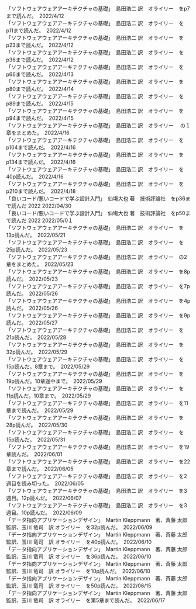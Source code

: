 「ソフトウェアウェアアーキテクチャの基礎」　島田浩二 訳　オライリー　をp7まで読んだ。　2022/4/12  
「ソフトウェアウェアアーキテクチャの基礎」　島田浩二 訳　オライリー　をp11まで読んだ。　2022/4/12  
「ソフトウェアウェアアーキテクチャの基礎」　島田浩二 訳　オライリー　をp23まで読んだ。　2022/4/12  
「ソフトウェアウェアアーキテクチャの基礎」　島田浩二 訳　オライリー　をp36まで読んだ。　2022/4/12  
「ソフトウェアウェアアーキテクチャの基礎」　島田浩二 訳　オライリー　をp66まで読んだ。　2022/4/13  
「ソフトウェアウェアアーキテクチャの基礎」　島田浩二 訳　オライリー　をp80まで読んだ。　2022/4/14  
「ソフトウェアウェアアーキテクチャの基礎」　島田浩二 訳　オライリー　をp89まで読んだ。　2022/4/15  
「ソフトウェアウェアアーキテクチャの基礎」　島田浩二 訳　オライリー　をp94まで読んだ。　2022/4/15  
「ソフトウェアウェアアーキテクチャの基礎」　島田浩二 訳　オライリー　 の１章をまとめた。　2022/4/16  
「ソフトウェアウェアアーキテクチャの基礎」　島田浩二 訳　オライリー　をp104まで読んだ。　2022/4/16  
「ソフトウェアウェアアーキテクチャの基礎」　島田浩二 訳　オライリー　をp134まで読んだ。　2022/4/16   
「ソフトウェアウェアアーキテクチャの基礎」　島田浩二 訳　オライリー　を40p読んだ。　2022/4/16  
「ソフトウェアウェアアーキテクチャの基礎」　島田浩二 訳　オライリー　をp210まで読んだ。　2022/4/18  
「良いコード/悪いコードで学ぶ設計入門」　仙塲大也 著　技術評論社　をp36まで読んだ 2022 2022/04/30  
「良いコード/悪いコードで学ぶ設計入門」　仙塲大也 著　技術評論社　をp50まで読んだ 2022 2022/05/0１  
「ソフトウェアウェアアーキテクチャの基礎」　島田浩二 訳　オライリー　を13p読んだ。　2022/05/21  
「ソフトウェアウェアアーキテクチャの基礎」　島田浩二 訳　オライリー　を25p読んだ。　2022/05/23  
「ソフトウェアウェアアーキテクチャの基礎」　島田浩二 訳　オライリー　の2章をまとめた。　2022/05/23  
「ソフトウェアウェアアーキテクチャの基礎」　島田浩二 訳　オライリー　を8p読んだ。　2022/05/23  
「ソフトウェアウェアアーキテクチャの基礎」　島田浩二 訳　オライリー　を7p読んだ。　2022/05/26  
「ソフトウェアウェアアーキテクチャの基礎」　島田浩二 訳　オライリー　を4p読んだ。　2022/05/26  
「ソフトウェアウェアアーキテクチャの基礎」　島田浩二 訳　オライリー　を9p読んだ。　2022/05/27  
「ソフトウェアウェアアーキテクチャの基礎」　島田浩二 訳　オライリー　を21p読んだ。　2022/05/28  
「ソフトウェアウェアアーキテクチャの基礎」　島田浩二 訳　オライリー　を32p読んだ。　2022/05/29  
「ソフトウェアウェアアーキテクチャの基礎」　島田浩二 訳　オライリー　を15p読んだ。8章まで。　2022/05/29  
「ソフトウェアウェアアーキテクチャの基礎」　島田浩二 訳　オライリー　を19p読んだ。10章途中まで。　2022/05/29  
「ソフトウェアウェアアーキテクチャの基礎」　島田浩二 訳　オライリー　を11p読んだ。10章まで。　2022/05/29  
「ソフトウェアウェアアーキテクチャの基礎」　島田浩二 訳　オライリー　を11章まで読んだ。　2022/05/29  
「ソフトウェアウェアアーキテクチャの基礎」　島田浩二 訳　オライリー　を28p読んだ。　2022/05/30  
「ソフトウェアウェアアーキテクチャの基礎」　島田浩二 訳　オライリー　を15p読んだ。　2022/05/31  
「ソフトウェアウェアアーキテクチャの基礎」　島田浩二 訳　オライリー　を19章読んだ。　2022/06/01  
「ソフトウェアウェアアーキテクチャの基礎」　島田浩二 訳　オライリー　を22章まで読んだ。　2022/06/05  
「ソフトウェアウェアアーキテクチャの基礎」　島田浩二 訳　オライリー　を2週目を読み切った。　2022/06/05  
「ソフトウェアウェアアーキテクチャの基礎」　島田浩二 訳　オライリー　を3週目。12p読んだ。　2022/06/07  
「ソフトウェアウェアアーキテクチャの基礎」　島田浩二 訳　オライリー　を3週目。10p読んだ。　2022/06/09  
「データ指向アプリケーションデザイン」　Martin Kleppmann　著、斉藤 太郎　監訳、玉川 竜司　訳 オライリー　を32p読んだ。　2022/06/09  
「データ指向アプリケーションデザイン」　Martin Kleppmann　著、斉藤 太郎　監訳、玉川 竜司　訳 オライリー　を40p読んだ。　2022/06/10  
「データ指向アプリケーションデザイン」　Martin Kleppmann　著、斉藤 太郎　監訳、玉川 竜司　訳 オライリー　を36p読んだ。　2022/06/10  
「データ指向アプリケーションデザイン」　Martin Kleppmann　著、斉藤 太郎　監訳、玉川 竜司　訳 オライリー　を10p読んだ。　2022/06/10  
「データ指向アプリケーションデザイン」　Martin Kleppmann　著、斉藤 太郎　監訳、玉川 竜司　訳 オライリー　を50p読んだ。　2022/06/15  
「データ指向アプリケーションデザイン」　Martin Kleppmann　著、斉藤 太郎　監訳、玉川 竜司　訳 オライリー　を第5章まで読んだ。　2022/06/17  



